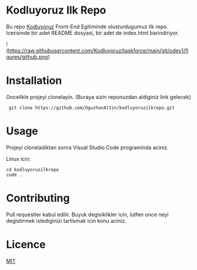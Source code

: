 # **Kodluyoruz Ilk Repo**

Bu repo [Kodluyoruz](https://kodluyoruz.org/) Front-End Egitiminde olusturdugumuz ilk repo. Icerisinde bir adet README dosyasi, bir adet de index.html barindiriyor.

! (https://raw.githubusercontent.com/Kodluyoruz/taskforce/main/git/odev1/figures/github.png)

# **Installation**

Oncelikle projeyi clonelayin. (Buraya sizin reponuzdan aldiginiz link gelecek)

     git clone https://github.com/OguzhanAltin/kodluyoruzilkrepo.git

# **Usage**

Projeyi cloneladiktan sonra Visual Studio Code programinda aciniz.

Linux icin:

    cd kodluyoruzilkrepo
    code .

# **Contributing**

Pull requestler kabul edilir. Buyuk degisiklikler icin, lutfen once neyi degistirmek istediginizi tartismak icin konu aciniz.

# **Licence**

[MIT](https://en.wikipedia.org/wiki/MIT_License)
